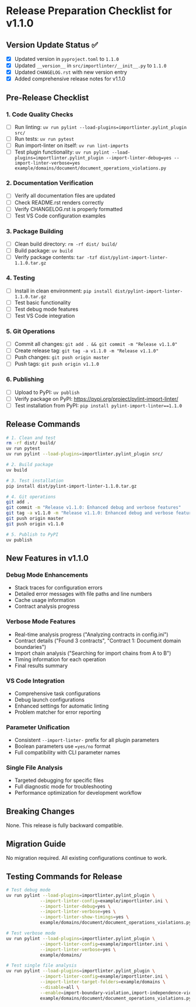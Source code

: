 # Release Preparation Checklist for v1.1.0

## Version Update Status ✅

- [x] Updated version in `pyproject.toml` to `1.1.0`
- [x] Updated `__version__` in `src/importlinter/__init__.py` to `1.1.0`
- [x] Updated `CHANGELOG.rst` with new version entry
- [x] Added comprehensive release notes for v1.1.0

## Pre-Release Checklist

### 1. Code Quality Checks
- [ ] Run linting: `uv run pylint --load-plugins=importlinter.pylint_plugin src/`
- [ ] Run tests: `uv run pytest`
- [ ] Run import-linter on itself: `uv run lint-imports`
- [ ] Test plugin functionality: `uv run pylint --load-plugins=importlinter.pylint_plugin --import-linter-debug=yes --import-linter-verbose=yes example/domains/document/document_operations_violations.py`

### 2. Documentation Verification
- [ ] Verify all documentation files are updated
- [ ] Check README.rst renders correctly
- [ ] Verify CHANGELOG.rst is properly formatted
- [ ] Test VS Code configuration examples

### 3. Package Building
- [ ] Clean build directory: `rm -rf dist/ build/`
- [ ] Build package: `uv build`
- [ ] Verify package contents: `tar -tzf dist/pylint-import-linter-1.1.0.tar.gz`

### 4. Testing
- [ ] Install in clean environment: `pip install dist/pylint-import-linter-1.1.0.tar.gz`
- [ ] Test basic functionality
- [ ] Test debug mode features
- [ ] Test VS Code integration

### 5. Git Operations
- [ ] Commit all changes: `git add . && git commit -m "Release v1.1.0"`
- [ ] Create release tag: `git tag -a v1.1.0 -m "Release v1.1.0"`
- [ ] Push changes: `git push origin master`
- [ ] Push tags: `git push origin v1.1.0`

### 6. Publishing
- [ ] Upload to PyPI: `uv publish`
- [ ] Verify package on PyPI: https://pypi.org/project/pylint-import-linter/
- [ ] Test installation from PyPI: `pip install pylint-import-linter==1.1.0`

## Release Commands

```bash
# 1. Clean and test
rm -rf dist/ build/
uv run pytest
uv run pylint --load-plugins=importlinter.pylint_plugin src/

# 2. Build package
uv build

# 3. Test installation
pip install dist/pylint-import-linter-1.1.0.tar.gz

# 4. Git operations
git add .
git commit -m "Release v1.1.0: Enhanced debug and verbose features"
git tag -a v1.1.0 -m "Release v1.1.0: Enhanced debug and verbose features"
git push origin master
git push origin v1.1.0

# 5. Publish to PyPI
uv publish
```

## New Features in v1.1.0

### Debug Mode Enhancements
- Stack traces for configuration errors
- Detailed error messages with file paths and line numbers
- Cache usage information
- Contract analysis progress

### Verbose Mode Features
- Real-time analysis progress ("Analyzing contracts in config.ini")
- Contract details ("Found 3 contracts", "Contract 1: Document domain boundaries")
- Import chain analysis ("Searching for import chains from A to B")
- Timing information for each operation
- Final results summary

### VS Code Integration
- Comprehensive task configurations
- Debug launch configurations
- Enhanced settings for automatic linting
- Problem matcher for error reporting

### Parameter Unification
- Consistent `--import-linter-` prefix for all plugin parameters
- Boolean parameters use `=yes/no` format
- Full compatibility with CLI parameter names

### Single File Analysis
- Targeted debugging for specific files
- Full diagnostic mode for troubleshooting
- Performance optimization for development workflow

## Breaking Changes
None. This release is fully backward compatible.

## Migration Guide
No migration required. All existing configurations continue to work.

## Testing Commands for Release

```bash
# Test debug mode
uv run pylint --load-plugins=importlinter.pylint_plugin \
             --import-linter-config=example/importlinter.ini \
             --import-linter-debug=yes \
             --import-linter-verbose=yes \
             --import-linter-show-timings=yes \
             example/domains/document/document_operations_violations.py

# Test verbose mode
uv run pylint --load-plugins=importlinter.pylint_plugin \
             --import-linter-config=example/importlinter.ini \
             --import-linter-verbose=yes \
             example/domains/

# Test single file analysis
uv run pylint --load-plugins=importlinter.pylint_plugin \
             --import-linter-config=example/importlinter.ini \
             --import-linter-target-folders=example/domains \
             --disable=all \
             --enable=import-boundary-violation,import-independence-violation,import-layer-violation,import-contract-violation,import-contract-error \
             example/domains/document/document_operations_violations.py
```
